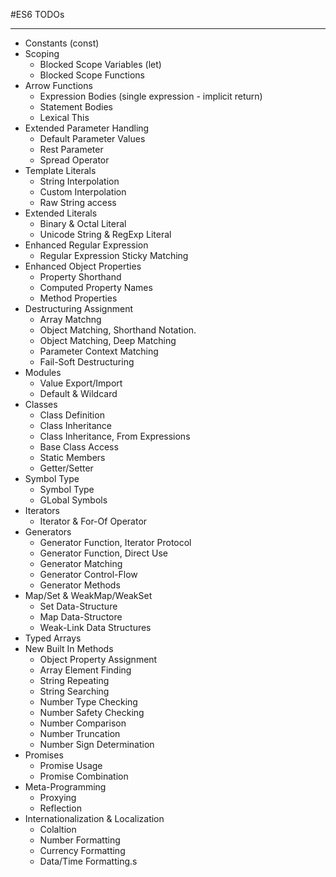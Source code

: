 #ES6 TODOs

---

- Constants (const)
- Scoping
	- Blocked Scope Variables (let)
	- Blocked Scope Functions
- Arrow Functions
	- Expression Bodies (single expression - implicit return)
	- Statement Bodies
	- Lexical This
- Extended Parameter Handling	
	- Default Parameter Values
	- Rest Parameter
	- Spread Operator 
- Template Literals
	- String Interpolation
	- Custom Interpolation
	- Raw String access 
- Extended Literals
	- Binary & Octal Literal
	- Unicode String & RegExp Literal
- Enhanced Regular Expression
	- Regular Expression Sticky Matching	
- Enhanced Object Properties
	- Property Shorthand
	- Computed Property Names
	- Method Properties
- Destructuring Assignment
	- Array Matchng
	- Object Matching, Shorthand Notation.
	- Object Matching, Deep Matching
	- Parameter Context Matching
	- Fail-Soft Destructuring
- Modules
	- Value Export/Import
	- Default & Wildcard
- Classes
	- Class Definition
	- Class Inheritance
	- Class Inheritance, From Expressions
	- Base Class Access
	- Static Members
	- Getter/Setter
- Symbol Type
	- Symbol Type
	- GLobal Symbols
- Iterators
	- Iterator & For-Of Operator
- Generators
	- Generator Function, Iterator Protocol
	- Generator Function, Direct Use
	- Generator Matching
	- Generator Control-Flow
	- Generator Methods
- Map/Set & WeakMap/WeakSet
	- Set Data-Structure
	- Map Data-Structore
	- Weak-Link Data Structures
- Typed Arrays
- New Built In Methods
	- Object Property Assignment
	- Array Element Finding
	- String Repeating
	- String Searching
	- Number Type Checking
	- Number Safety Checking
	- Number Comparison
	- Number Truncation
	- Number Sign Determination
- Promises
	- Promise Usage
	- Promise Combination
- Meta-Programming
	- Proxying
	- Reflection
- Internationalization & Localization
	- Colaltion
	- Number Formatting
	- Currency Formatting
	- Data/Time Formatting.s   
      